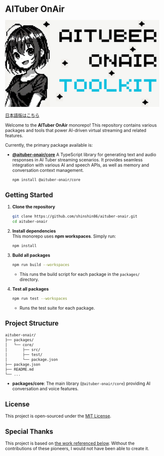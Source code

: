 # AITuber OnAir

![AITuber OnAir Toolkit - logo](./images/AITuber_OnAir_Toolkit.png)

[日本語版はこちら](./README_ja.md)

Welcome to the **AITuber OnAir** monorepo! This repository contains various packages and tools that power AI-driven virtual streaming and related features.

Currently, the primary package available is:

- [**@aituber-onair/core**](./packages/core/README.md)
  A TypeScript library for generating text and audio responses in AI Tuber streaming scenarios. It provides seamless integration with various AI and speech APIs, as well as memory and conversation context management.
  ```
  npm install @aituber-onair/core
  ```

## Getting Started

1. **Clone the repository**  
   ```bash
   git clone https://github.com/shinshin86/aituber-onair.git
   cd aituber-onair
   ```

2. **Install dependencies**  
   This monorepo uses **npm workspaces**. Simply run:
   ```bash
   npm install
   ```

3. **Build all packages**  
   ```bash
   npm run build --workspaces
   ```
   - This runs the build script for each package in the `packages/` directory.

4. **Test all packages**  
   ```bash
   npm run test --workspaces
   ```
   - Runs the test suite for each package.

## Project Structure

```
aituber-onair/
├── packages/
│   └── core/
│       ├── src/
│       ├── test/
│       └── package.json
├── package.json
├── README.md
└── ...
```

- **packages/core**: The main library (`@aituber-onair/core`) providing AI conversation and voice features.

## License

This project is open-sourced under the [MIT License](./LICENSE).

## Special Thanks

This project is based on [the work referenced below](https://x.com/shinshin86/status/1862806042603847905). Without the contributions of these pioneers, I would not have been able to create it.